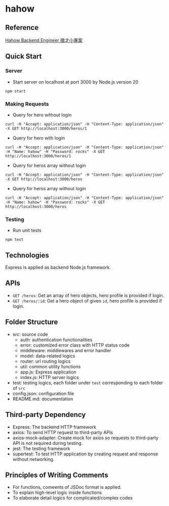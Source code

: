 # hahow

## Reference
[Hahow Backend Engineer 徵才小專案](https://github.com/hahow/hahow-recruit/blob/master/backend.md)

## Quick Start
### Server
- Start server on localhost at port 3000 by Node.js version 20

```
npm start
```

### Making Requests
- Query for hero without login

```
curl -H "Accept: application/json" -H "Content-Type: application/json" -X GET http://localhost:3000/heros/1
```

- Query for hero with login

```
curl -H "Accept: application/json" -H "Content-Type: application/json" -H "Name: hahow" -H "Password: rocks" -X GET http://localhost:3000/heros/1

```

- Query for heros array without login

```
curl -H "Accept: application/json" -H "Content-Type: application/json" -X GET http://localhost:3000/heros
```

- Query for heros array without login

```
curl -H "Accept: application/json" -H "Content-Type: application/json" -H "Name: hahow" -H "Password: rocks" -X GET http://localhost:3000/heros
```

### Testing
- Run unit tests

```
npm test
```

## Technologies
Express is applied as backend Node.js framework.

## APIs
- `GET /heros`: Get an array of hero objects, hero profile is provided if login.
- `GET /heros/:id`: Get a hero object of given `id`, hero profile is provided if login.

## Folder Structure
- src: source code
  - auth: authentication functionalities
  - error: customized error class with HTTP status code
  - middleware: middlewares and error handler
  - model: data-related logics
  - router: url routing logics
  - util: common utility functions 
  - app.js: Express application
  - index.js: HTTP server logics
- test: testing logics, each folder under `test` corresponding to each folder of `src` 
- config.json: configuration file
- README.md: documentation

## Third-party Dependency
- Express: The backend HTTP framework
- axios: To send HTTP request to third-party APIs
- axios-mock-adapter: Create mock for axios so requests to third-party API is not required during testing.
- jest: The testing framework
- supertest: To test HTTP application by creating request and response without networking.

## Principles of Writing Comments
- For functions, comeents of JSDoc format is applied.
- To explain high-level logic inside functions
- To elaborate detail logics for complicated/complex codes
